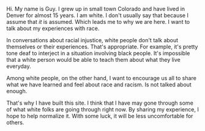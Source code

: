 Hi. My name is Guy. I grew up in small town Colorado and have lived in Denver for almost 15 years.  I am white. I don't usually say that because I assume that _it_ is assumed. Which leads me to why we are here. I want to talk about my experiences with race. 

In conversations about racial injustice, white people don't talk about themselves or their experiences. That's appropriate. For example, it's pretty tone deaf to interject in a situation involving black people. It's impossible that a white person would be able to teach them about what they live everyday.

Among white people, on the other hand, I want to encourage us all to share what we have learned and feel about race and racism.  Is not talked about enough. 

 That's why I have built this site. I think that I have may gone through some of what white folks are going through right now. By sharing my experience, I hope to help normalize it. With some luck, it will be less uncomfortable for others.

